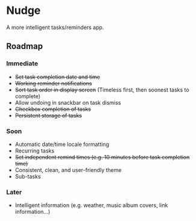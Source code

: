 # Nudge

A more intelligent tasks/reminders app.

## Roadmap
### Immediate
- ~~Set task completion date and time~~
- ~~Working reminder notifications~~
- ~~Sort task order in display screen~~ (Timeless first, then soonest tasks to complete)
- Allow undoing in snackbar on task dismiss
- ~~Checkbox completion of tasks~~
- ~~Persistent storage of tasks~~
### Soon
- Automatic date/time locale formatting
- Recurring tasks
- ~~Set independent remind times (e.g. 10 minutes before task completion time)~~
- Consistent, clean, and user-friendly theme
- Sub-tasks
### Later
- Intelligent information (e.g. weather, music album covers, link information...)
